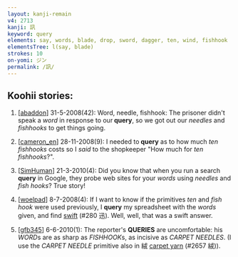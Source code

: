 ```yaml
---
layout: kanji-remain
v4: 2713
kanji: 訊
keyword: query
elements: say, words, blade, drop, sword, dagger, ten, wind, fishhook
elementsTree: l(say, blade)
strokes: 10
on-yomi: ジン
permalink: /訊/
---
```


## Koohii stories: 

1) [<a href="http://kanji.koohii.com/profile/abaddon">abaddon</a>] 31-5-2008(42): Word, needle, fishhook: The prisoner didn&#039;t speak a <em>word</em> in response to our<strong> query</strong>, so we got out our <em>needles</em> and <em>fishhooks</em> to get things going.

2) [<a href="http://kanji.koohii.com/profile/cameron_en">cameron_en</a>] 28-11-2008(9): I needed to<strong> query</strong> as to how much <em>ten fishhooks</em> costs so I <em>said</em> to the shopkeeper &quot;How much for <em>ten fishhooks</em>?&quot;.

3) [<a href="http://kanji.koohii.com/profile/SimHuman">SimHuman</a>] 21-3-2010(4): Did you know that when you run a search<strong> query</strong> in Google, they probe web sites for your <em>words</em> using <em>needles</em> and <em>fish hooks</em>? True story!

4) [<a href="http://kanji.koohii.com/profile/woelpad">woelpad</a>] 8-7-2008(4): If I want to know if the primitives <em>ten</em> and <em>fish hook</em> were used previously, I <strong>query</strong> my spreadsheet with the <em>words</em> given, and find <a href="../v4/280.html">swift</a> (#280 迅). Well, well, that was a swift answer.

5) [<a href="http://kanji.koohii.com/profile/gfb345">gfb345</a>] 6-6-2010(1): The reporter&#039;s <strong>QUERIES</strong> are uncomfortable: his <em>WORD</em>s are as sharp as <em>FISHHOOK</em>s, as incisive as <em>CARPET NEEDLES</em>. (I use the <em>CARPET NEEDLE</em> primitive also in 絨 <a href="../v4/2657.html">carpet yarn</a> (#2657 絨)).

